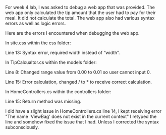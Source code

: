 For week 4 lab, I was asked to debug a web app that was provided.  The web app only calculated the tip amount that the user had to pay for their meal. It did not calculate the total. The web app also had various syntax errors as well as logic errors.

<p>Here are the errors I encountered when debugging the web app.</p>
In site.css within the css folder: 
<p></p>Line 13: Syntax error, required width instead of “width”.</p>

In TipCalcualtor.cs within the models folder:
<p>Line 8: Changed range value from 0.00 to 0.01 so user cannot input 0.</p>
Line 15: Error calculation, changed / to * to receive correct calculation.

<p>In HomeControllers.cs within the controllers folder:</p>
Line 15: Return method was missing.

<p>I did have a slight issue in HomeControllers.cs line 14, I kept receiving error "The name 'ViewBag' does not exist in the current context" I retyped the line and somehow fixed the issue that I had. Unless I corrected the syntax subconsciously.</p>

